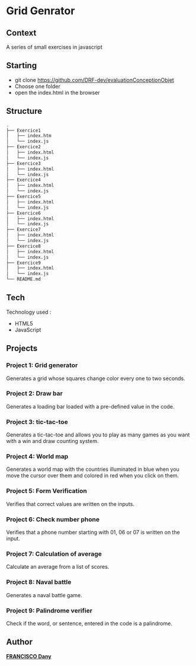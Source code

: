 # Grid Genrator

## Context

A series of small exercises in javascript

## Starting

* git clone https://github.com/DRF-dev/evaluationConceptionObjet
* Choose one folder
* open the index.html in the browser

## Structure

```bash
.
├── Exercice1
│   ├── index.htm
│   └── index.js
├── Exercice2
│   ├── index.html
│   └── index.js
├── Exercice3
│   ├── index.html
│   └── index.js
├── Exercice4
│   ├── index.html
│   └── index.js
├── Exercice5
│   ├── index.html
│   └── index.js
├── Exercice6
│   ├── index.html
│   └── index.js
├── Exercice7
│   ├── index.html
│   └── index.js
├── Exercice8
│   ├── index.html
│   └── index.js
├── Exercice9
│   ├── index.html
│   └── index.js
└── README.md
```

## Tech

Technology used :
* HTML5
* JavaScript

## Projects

### Project 1: Grid generator
Generates a grid whose squares change color every one to two seconds.
### Project 2: Draw bar
Generates a loading bar loaded with a pre-defined value in the code.
### Project 3: tic-tac-toe
Generates a tic-tac-toe and allows you to play as many games as you want with a win and draw counting system.
### Project 4: World map
Generates a world map with the countries illuminated in blue when you move the cursor over them and colored in red when you click on them.
### Project 5: Form Verification
Verifies that correct values are written on the inputs.
### Project 6: Check number phone
Verifies that a phone number starting with 01, 06 or 07 is written on the input.
### Project 7: Calculation of average
Calculate an average from a list of scores.
### Project 8: Naval battle
Generates a naval battle game.
### Project 9: Palindrome verifier
Check if the word, or sentence, entered in the code is a palindrome.

## Author

[**FRANCISCO Dany**](https://github.com/DRF-dev) 
